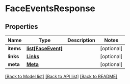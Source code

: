 # FaceEventsResponse

## Properties
Name | Type | Description | Notes
------------ | ------------- | ------------- | -------------
**items** | [**list[FaceEvent]**](FaceEvent.md) |  | [optional] 
**links** | [**Links**](Links.md) |  | [optional] 
**meta** | [**Meta**](Meta.md) |  | [optional] 

[[Back to Model list]](../README.md#documentation-for-models) [[Back to API list]](../README.md#documentation-for-api-endpoints) [[Back to README]](../README.md)


